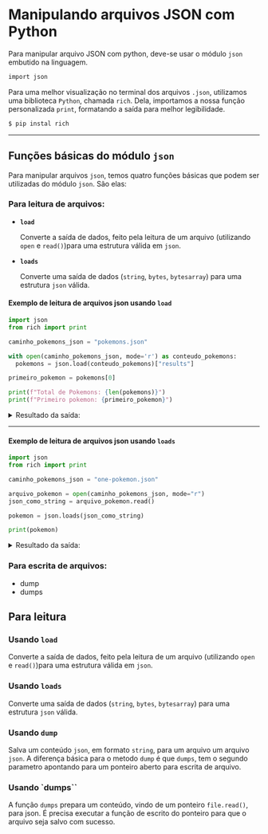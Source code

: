 # Manipulando arquivos JSON com Python

Para manipular arquivo JSON com python, deve-se usar o módulo `json` embutido na linguagem.

```bash
import json
```

Para uma melhor visualização no terminal dos arquivos `.json`, utilizamos uma biblioteca `Python`, chamada `rich`. Dela, importamos a nossa função personalizada `print`, formatando a saída para melhor legibilidade.

```bash
$ pip instal rich
```

---

## Funções básicas do módulo `json`
Para manipular arquivos `json`, temos quatro funções básicas que podem ser utilizadas do módulo `json`.
São elas:

### Para leitura de arquivos:
- **`load`**

  Converte a saída de dados, feito pela leitura de um arquivo (utilizando `open` e `read()`)para uma estrutura válida em `json`.

- **`loads`**

  Converte uma saída de dados (`string`, `bytes`, `bytesarray`) para uma estrutura `json` válida.

#### Exemplo de leitura de arquivos json usando `load`
```python
import json
from rich import print

caminho_pokemons_json = "pokemons.json"

with open(caminho_pokemons_json, mode='r') as conteudo_pokemons:
  pokemons = json.load(conteudo_pokemons)["results"]

primeiro_pokemon = pokemons[0]

print(f"Total de Pokemons: {len(pokemons)}")
print(f"Primeiro pokemon: {primeiro_pokemon}")
```

<details>

<summary>Resultado da saída:</summary>

```json
{
  "results": [
    {
      "national_number": "001",
      "evolution": null,
      "sprites": {
        "normal": "https://img.pokemondb.net/sprites/omega-ruby-alpha-sapphire/dex/normal/bulbasaur.png",
        "large": "https://img.pokemondb.net/artwork/bulbasaur.jpg",
        "animated": "https://img.pokemondb.net/sprites/black-white/anim/normal/bulbasaur.gif"
      },
      "name": "Bulbasaur",
      "type": [
        "Grass",
        "Poison"
      ],
      "total": 318,
      "hp": 45,
      "attack": 49,
      "defense": 49,
      "sp_atk": 65,
      "sp_def": 65,
      "speed": 45
    },
    { ... }
  ]
}
```
</details>

---

#### Exemplo de leitura de arquivos json usando `loads`
```python
import json
from rich import print

caminho_pokemons_json = "one-pokemon.json"

arquivo_pokemon = open(caminho_pokemons_json, mode="r")
json_como_string = arquivo_pokemon.read()

pokemon = json.loads(json_como_string)

print(pokemon)
```

<details>
<summary>Resultado da saída:</summary>

```json
{
  "national_number": "001",
  "evolution": null,
  "sprites": {
    "normal": "https://img.pokemondb.net/sprites/omega-ruby-alpha-sapphire/dex/normal/bulbasaur.png",
    "large": "https://img.pokemondb.net/artwork/bulbasaur.jpg",
    "animated": "https://img.pokemondb.net/sprites/black-white/anim/normal/bulbasaur.gif"
  },
  "name": "Bulbasaur",
  "type": [
    "Grass",
    "Poison"
  ],
  "total": 318,
  "hp": 45,
  "attack": 49,
  "defense": 49,
  "sp_atk": 65,
  "sp_def": 65,
  "speed": 45
}
```
</details>

### Para escrita de arquivos:
- dump
- dumps

## Para leitura

### Usando `load`
Converte a saída de dados, feito pela leitura de um arquivo (utilizando `open` e `read()`)para uma estrutura válida em `json`.

### Usando `loads`
Converte uma saída de dados (`string`, `bytes`, `bytesarray`) para uma estrutura `json` válida.

### Usando `dump`
Salva um conteúdo `json`, em formato `string`, para um arquivo um arquivo `json`.
A diferença básica para o metodo `dump` é que `dumps`, tem o segundo parametro apontando para um ponteiro aberto para escrita de arquivo.

### Usando `dumps``
A função `dumps` prepara um conteúdo, vindo de um ponteiro `file.read()`, para json.
É precisa executar a função de escrito do ponteiro para que o arquivo seja salvo com sucesso.
